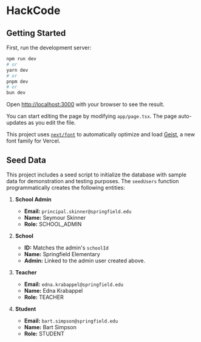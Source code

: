 # HackCode

## Getting Started

First, run the development server:

```bash
npm run dev
# or
yarn dev
# or
pnpm dev
# or
bun dev
```

Open [http://localhost:3000](http://localhost:3000) with your browser to see the result.

You can start editing the page by modifying `app/page.tsx`. The page auto-updates as you edit the file.

This project uses [`next/font`](https://nextjs.org/docs/app/building-your-application/optimizing/fonts) to automatically optimize and load [Geist](https://vercel.com/font), a new font family for Vercel.

## Seed Data

This project includes a seed script to initialize the database with sample data for demonstration and testing purposes. The `seedUsers` function programmatically creates the following entities:

1. **School Admin**  
   - **Email:** `principal.skinner@springfield.edu`  
   - **Name:** Seymour Skinner  
   - **Role:** SCHOOL_ADMIN  

2. **School**  
   - **ID:** Matches the admin's `schoolId`  
   - **Name:** Springfield Elementary  
   - **Admin:** Linked to the admin user created above.

3. **Teacher**  
   - **Email:** `edna.krabappel@springfield.edu`  
   - **Name:** Edna Krabappel  
   - **Role:** TEACHER  

4. **Student**  
   - **Email:** `bart.simpson@springfield.edu`  
   - **Name:** Bart Simpson  
   - **Role:** STUDENT

